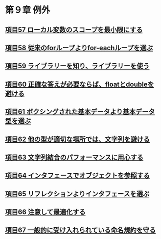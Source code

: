 # 第９章 例外

## [項目57 ローカル変数のスコープを最小限にする](item45.md)

## [項目58 従来のforループよりfor-eachループを選ぶ](item46.md)

## [項目59 ライブラリーを知り、ライブラリーを使う](item47.md)

## [項目60 正確な答えが必要ならば、floatとdoubleを避ける](item48.md)

## [項目61 ボクシングされた基本データより基本データ型を選ぶ](item49.md)

## [項目62 他の型が適切な場所では、文字列を避ける](item50.md)

## [項目63 文字列結合のパフォーマンスに用心する](item51.md)

## [項目64 インタフェースでオブジェクトを参照する](item52.md)

## [項目65 リフレクションよりインタフェースを選ぶ](item53.md)

## [項目66 注意して最適化する](item54.md)

## [項目67 一般的に受け入れられている命名規約を守る](item55.md)
